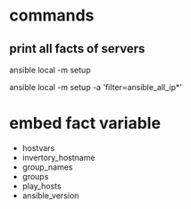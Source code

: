 # commands

## print all facts of servers

ansible local -m setup

ansible local -m setup -a 'filter=ansible_all_ip*'

# embed fact variable
* hostvars
* invertory_hostname
* group_names
* groups
* play_hosts
* ansible_version


